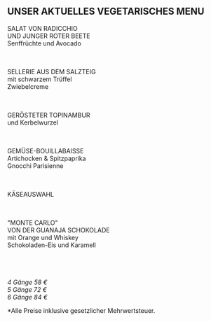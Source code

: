 ## UNSER AKTUELLES VEGETARISCHES MENU

SALAT VON RADICCHIO  
UND JUNGER ROTER BEETE  
Senffrüchte und Avocado  
<br><br>

SELLERIE AUS DEM SALZTEIG  
mit schwarzem Trüffel  
Zwiebelcreme  
<br><br>

GERÖSTETER TOPINAMBUR  
und Kerbelwurzel  
<br><br>

GEMÜSE-BOUILLABAISSE  
Artichocken & Spitzpaprika  
Gnocchi Parisienne   
<br><br>

KÄSEAUSWAHL  
<br><br>

"MONTE CARLO"  
VON DER GUANAJA SCHOKOLADE  
mit Orange und Whiskey  
Schokoladen-Eis und Karamell  
<br>
<br>
<br>
<br>
_4 Gänge 58 €_  
_5 Gänge 72 €_   
_6 Gänge 84 €_  
  
\*Alle Preise inklusive gesetzlicher Mehrwertsteuer.
